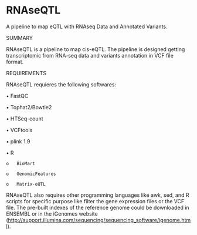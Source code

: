 RNAseQTL
==================

A pipeline to map eQTL with RNAseq Data and Annotated Variants.

SUMMARY

RNAseQTL is a pipeline to map cis-eQTL. The pipeline is designed getting transcriptomic from RNA-seq data 
and variants annotation in VCF file format. 

REQUIREMENTS

RNAseQTL requieres the following softwares:

•	FastQC 

•	Tophat2/Bowtie2

•	HTSeq-count

• VCFtools

• plink 1.9

•	R

    o	BioMart
  
    o	GenomicFeatures
  
    o	Matrix-eQTL
  

RNAseQTL also requires other programming languages like awk, sed, and R scripts for specific purpose like filter
the gene expression files or the VCF file. The pre-built indexes of the reference genome could be downloaded in ENSEMBL or
in the iGenomes website (http://support.illumina.com/sequencing/sequencing_software/igenome.html).



